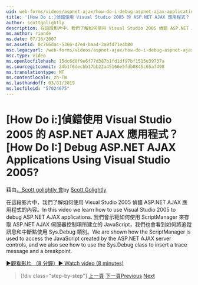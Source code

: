 ```yaml
---
uid: web-forms/videos/aspnet-ajax/how-do-i-debug-aspnet-ajax-applications-using-visual-studio-2005
title: '[How Do i:]偵錯使用 Visual Studio 2005 的 ASP.NET AJAX 應用程式？ | Microsoft Docs'
author: scottgolightly
description: 在這段影片中，我們了解如何使用 Visual Studio 2005 偵錯 ASP.NET AJAX 應用程式的內容。 我們會示範如何使用 ScriptManager 來存取 JavaScript...
ms.author: riande
ms.date: 07/16/2007
ms.assetid: 0c766dac-5366-47e4-baa4-3a9fd71e4b80
msc.legacyurl: /web-forms/videos/aspnet-ajax/how-do-i-debug-aspnet-ajax-applications-using-visual-studio-2005
msc.type: video
ms.openlocfilehash: 15dc6d0f9e6f77d387b1fd1df97bf1515e39737a
ms.sourcegitcommit: 24b1f6decbb17bb22a45166e5fdb0845c65af498
ms.translationtype: MT
ms.contentlocale: zh-TW
ms.lasthandoff: 03/01/2019
ms.locfileid: "57024675"
---
```

<a name="how-do-i-debug-aspnet-ajax-applications-using-visual-studio-2005"></a><span data-ttu-id="5194d-105">[How Do i:]偵錯使用 Visual Studio 2005 的 ASP.NET AJAX 應用程式？</span><span class="sxs-lookup"><span data-stu-id="5194d-105">[How Do I:] Debug ASP.NET AJAX Applications Using Visual Studio 2005?</span></span>
====================
<span data-ttu-id="5194d-106">藉由[，Scott golightly 會](https://github.com/scottgolightly)</span><span class="sxs-lookup"><span data-stu-id="5194d-106">by [Scott Golightly](https://github.com/scottgolightly)</span></span>

<span data-ttu-id="5194d-107">在這段影片中，我們了解如何使用 Visual Studio 2005 偵錯 ASP.NET AJAX 應用程式的內容。</span><span class="sxs-lookup"><span data-stu-id="5194d-107">In this video we learn how to use Visual Studio 2005 to debug ASP.NET AJAX applications.</span></span> <span data-ttu-id="5194d-108">我們會示範如何使用 ScriptManager 來存取 ASP.NET AJAX 伺服器控制項所建立的 JavaScript，我們也會看到如何將追蹤訊息和中斷點使用 Sys.Debug 類別。</span><span class="sxs-lookup"><span data-stu-id="5194d-108">We are shown how the ScriptManager is used to access the JavaScript created by the ASP.NET AJAX server controls, and we also see how to use the Sys.Debug class to insert a trace message and a breakpoint.</span></span>

[<span data-ttu-id="5194d-109">&#9654;觀看影片 （8 分鐘）</span><span class="sxs-lookup"><span data-stu-id="5194d-109">&#9654; Watch video (8 minutes)</span></span>](https://channel9.msdn.com/Blogs/ASP-NET-Site-Videos/how-do-i-debug-aspnet-ajax-applications-using-visual-studio-2005)

> [!div class="step-by-step"]
> <span data-ttu-id="5194d-110">[上一頁](how-do-i-use-the-aspnet-ajax-profile-services.md)
> [下一頁](how-do-i-build-a-custom-aspnet-ajax-server-control.md)</span><span class="sxs-lookup"><span data-stu-id="5194d-110">[Previous](how-do-i-use-the-aspnet-ajax-profile-services.md)
[Next](how-do-i-build-a-custom-aspnet-ajax-server-control.md)</span></span>
